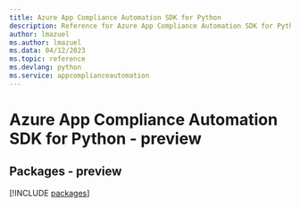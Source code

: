 ```yaml
---
title: Azure App Compliance Automation SDK for Python
description: Reference for Azure App Compliance Automation SDK for Python
author: lmazuel
ms.author: lmazuel
ms.data: 04/12/2023
ms.topic: reference
ms.devlang: python
ms.service: appcomplianceautomation
---
```

# Azure App Compliance Automation SDK for Python - preview
## Packages - preview
[!INCLUDE [packages](app-compliance-automation-index.md)]